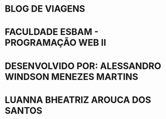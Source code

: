 # BLOG DE VIAGENS

# FACULDADE ESBAM - PROGRAMAÇÃO WEB II

# DESENVOLVIDO POR: ALESSANDRO WINDSON MENEZES MARTINS
#                   LUANNA BHEATRIZ AROUCA DOS SANTOS
